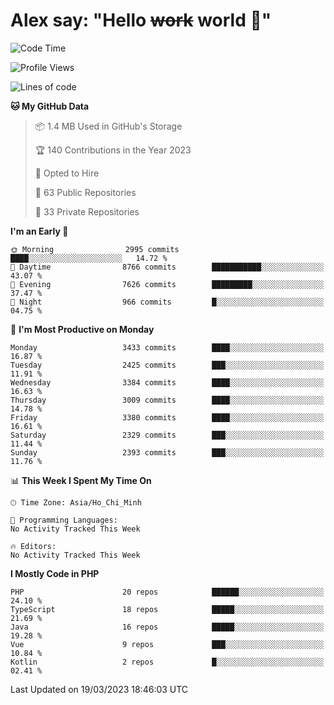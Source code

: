 # Alex say: "Hello ~~work~~ world 🐾"

<!--START_SECTION:waka-->
![Code Time](http://img.shields.io/badge/Code%20Time-839%20hrs%205%20mins-blue)

![Profile Views](http://img.shields.io/badge/Profile%20Views-1-blue)

![Lines of code](https://img.shields.io/badge/From%20Hello%20World%20I%27ve%20Written-41.9%20million%20lines%20of%20code-blue)

**🐱 My GitHub Data** 

> 📦 1.4 MB Used in GitHub's Storage 
 > 
> 🏆 140 Contributions in the Year 2023
 > 
> 💼 Opted to Hire
 > 
> 📜 63 Public Repositories 
 > 
> 🔑 33 Private Repositories 
 > 
**I'm an Early 🐤** 

```text
🌞 Morning                2995 commits        ████░░░░░░░░░░░░░░░░░░░░░   14.72 % 
🌆 Daytime                8766 commits        ███████████░░░░░░░░░░░░░░   43.07 % 
🌃 Evening                7626 commits        █████████░░░░░░░░░░░░░░░░   37.47 % 
🌙 Night                  966 commits         █░░░░░░░░░░░░░░░░░░░░░░░░   04.75 % 
```
📅 **I'm Most Productive on Monday** 

```text
Monday                   3433 commits        ████░░░░░░░░░░░░░░░░░░░░░   16.87 % 
Tuesday                  2425 commits        ███░░░░░░░░░░░░░░░░░░░░░░   11.91 % 
Wednesday                3384 commits        ████░░░░░░░░░░░░░░░░░░░░░   16.63 % 
Thursday                 3009 commits        ████░░░░░░░░░░░░░░░░░░░░░   14.78 % 
Friday                   3380 commits        ████░░░░░░░░░░░░░░░░░░░░░   16.61 % 
Saturday                 2329 commits        ███░░░░░░░░░░░░░░░░░░░░░░   11.44 % 
Sunday                   2393 commits        ███░░░░░░░░░░░░░░░░░░░░░░   11.76 % 
```


📊 **This Week I Spent My Time On** 

```text
🕑︎ Time Zone: Asia/Ho_Chi_Minh

💬 Programming Languages: 
No Activity Tracked This Week

🔥 Editors: 
No Activity Tracked This Week
```

**I Mostly Code in PHP** 

```text
PHP                      20 repos            ██████░░░░░░░░░░░░░░░░░░░   24.10 % 
TypeScript               18 repos            █████░░░░░░░░░░░░░░░░░░░░   21.69 % 
Java                     16 repos            █████░░░░░░░░░░░░░░░░░░░░   19.28 % 
Vue                      9 repos             ███░░░░░░░░░░░░░░░░░░░░░░   10.84 % 
Kotlin                   2 repos             █░░░░░░░░░░░░░░░░░░░░░░░░   02.41 % 
```




 Last Updated on 19/03/2023 18:46:03 UTC
<!--END_SECTION:waka-->
